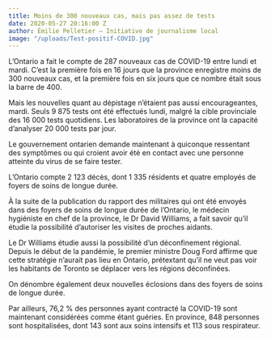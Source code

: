 ```yaml
---
title: Moins de 300 nouveaux cas, mais pas assez de tests
date: 2020-05-27 20:16:00 Z
author: Émilie Pelletier – Initiative de journalisme local
image: "/uploads/Test-positif-COVID.jpg"
---
```


L’Ontario a fait le compte de 287 nouveaux cas de COVID-19 entre lundi et mardi. C’est la première fois en 16 jours que la province enregistre moins de 300 nouveaux cas, et la première fois en six jours que ce nombre était sous la barre de 400. 

Mais les nouvelles quant au dépistage n’étaient pas aussi encourageantes, mardi. Seuls 9 875 tests ont été effectués lundi, malgré la cible provinciale des 16 000 tests quotidiens. Les laboratoires de la province ont la capacité d’analyser 20 000 tests par jour. 

Le gouvernement ontarien demande maintenant à quiconque ressentant des symptômes ou qui croient avoir été en contact avec une personne atteinte du virus de se faire tester. 

L’Ontario compte 2 123 décès, dont 1 335 résidents et quatre employés de foyers de soins de longue durée. 

À la suite de la publication du rapport des militaires qui ont été envoyés dans des foyers de soins de longue durée de l’Ontario, le médecin hygiéniste en chef de la province, le Dr David Williams, a fait savoir qu’il étudie la possibilité d’autoriser les visites de proches aidants. 

Le Dr Williams étudie aussi la possibilité d’un déconfinement régional. Depuis le début de la pandémie, le premier ministre Doug Ford affirme que cette stratégie n’aurait pas lieu en Ontario, prétextant qu’il ne veut pas voir les habitants de Toronto se déplacer vers les régions déconfinées. 

On dénombre également deux nouvelles éclosions dans des foyers de soins de longue durée. 

Par ailleurs, 76,2 % des personnes ayant contracté la COVID-19 sont maintenant considérées comme étant guéries.
En province, 848 personnes sont hospitalisées, dont 143 sont aux soins intensifs et 113 sous respirateur. 
